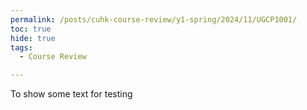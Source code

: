 ```yaml
---
permalink: /posts/cuhk-course-review/y1-spring/2024/11/UGCP1001/
toc: true
hide: true
tags:
  - Course Review

---
```



To show some text for testing

